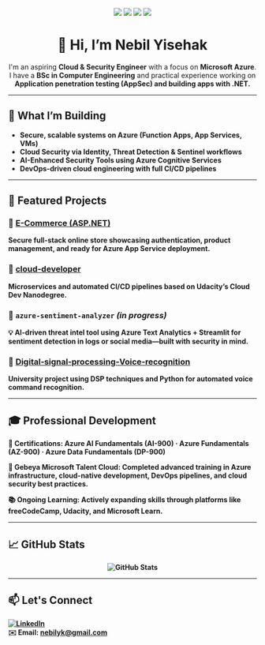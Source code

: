 
<p align="center">
  <img src="https://img.shields.io/badge/Cloud-Azure-0078D4?logo=microsoft-azure&logoColor=white" />
  <img src="https://img.shields.io/badge/Role-Cloud%20&%20Security%20Engineer-blue"/>
  <img src="https://img.shields.io/badge/Degree-BSc%20Comp.%20Eng.-f0db4f"/>
  <img src="https://img.shields.io/badge/Certifications-AI‑900%20AZ‑900%20DP‑900-yellowgreen"/>
</p>

<h1 align="center">👋 Hi, I’m Nebil Yisehak</h1>

<p align="center">
I'm an aspiring <b>Cloud & Security Engineer</b> with a focus on <b>Microsoft Azure</b>.
I have a <b>BSc in Computer Engineering</b> and practical experience working on <b>Application penetration testing (AppSec)<b> and building apps with <b>.NET</b>.
</p>

---

## 🎯 What I’m Building

- Secure, scalable systems on **Azure** (Function Apps, App Services, VMs)  
- **Cloud Security** via Identity, Threat Detection & Sentinel workflows  
- **AI-Enhanced Security Tools** using Azure Cognitive Services  
- DevOps-driven cloud engineering with full CI/CD pipelines

---

## 🚀 Featured Projects

### 🔹 [E-Commerce (ASP.NET)](https://github.com/Nebil1/E-Commerce)  
Secure full-stack online store showcasing authentication, product management, and ready for **Azure App Service deployment**.

### 🔹 [cloud-developer](https://github.com/Nebil1/cloud-developer)  
Microservices and automated CI/CD pipelines based on Udacity’s Cloud Dev Nanodegree.

### 🔹 `azure-sentiment-analyzer` *(in progress)*  
💡 **AI-driven threat intel tool** using Azure Text Analytics + Streamlit for sentiment detection in logs or social media—built with security in mind.

### 🔹 [Digital‑signal‑processing‑Voice‑recognition](https://github.com/Nebil1/Digital-signal-processing-Voice-recognition)  
University project using DSP techniques and Python for automated voice command recognition.

---

## 🎓 Professional Development

🏅 Certifications:
Azure AI Fundamentals (AI-900) · Azure Fundamentals (AZ-900) · Azure Data Fundamentals (DP-900)

🚀 Gebeya Microsoft Talent Cloud:
Completed advanced training in Azure infrastructure, cloud-native development, DevOps pipelines, and cloud security best practices.

📚 Ongoing Learning:
Actively expanding skills through platforms like freeCodeCamp, Udacity, and Microsoft Learn.

---

## 📈 GitHub Stats

<!-- GitHub Readme Stats: show streaks, commits, languages -->
<p align="center">
  <img src="https://github-readme-stats.vercel.app/api?username=Nebil1&show_icons=true&theme=radical" alt="GitHub Stats"/>
</p>

---

## 📫 Let's Connect

[![LinkedIn](https://img.shields.io/badge/LinkedIn-Nebil%20Yisehak-blue?logo=linkedin)](https://www.linkedin.com/in/nebilyisehak/)  
✉️ Email: nebilyk@gmail.com

